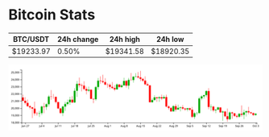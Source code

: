 # Bitcoin Stats

BTC/USDT|24h change|24h high|24h low|
|---|---|---|---|
|$19233.97|0.50%|$19341.58|$18920.35|

<img src="./chart.svg">
